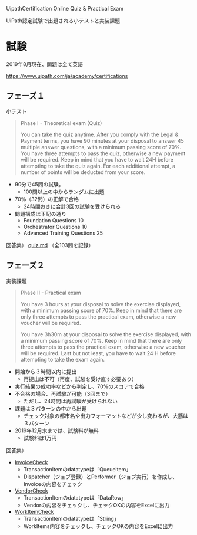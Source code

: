 
UipathCertification Online Quiz & Practical Exam

UiPath認定試験で出題される小テストと実装課題

# 試験

2019年8月現在、問題は全て英語

https://www.uipath.com/ja/academy/certifications


## フェーズ１

小テスト

> Phase I - Theoretical exam (Quiz)
> 
> You can take the quiz anytime. After you comply with the Legal & Payment terms, you have 90 minutes at your disposal to answer 45 multiple answer questions, with a minimum passing score of 70%. You have three attempts to pass the quiz, otherwise a new payment will be required. Keep in mind that you have to wait 24H before attempting to take the quiz again. For each additional attempt, a number of points will be deducted from your score.

- 90分で45問の試験。
  - 100問以上の中からランダムに出題
- 70％（32問）の正解で合格
  - 24時間おきに合計3回の試験を受けられる
- 問題構成は下記の通り
  - Foundation Questions 10
  - Orchestrator Questions 10
  - Advanced Training Questions 25


回答集） [quiz.md](https://github.com/miyag/Uipath_Academy/blob/master/AdvancedCertification/CertificationQuiz/quiz.md) （全103問を記録）

## フェーズ２

実装課題

> Phase II - Practical exam
>
> You have 3 hours at your disposal to solve the exercise displayed, with a minimum passing score of 70%. Keep in mind that there are only three attempts to pass the practical exam, otherwise a new voucher will be required.
>
> You have 3h30m at your disposal to solve the exercise displayed, with a minimum passing score of 70%. Keep in mind that there are only three attempts to pass the practical exam, otherwise a new voucher will be required. Last but not least, you have to wait 24 H before attempting to take the exam again.

- 開始から３時間以内に提出
  - 再提出は不可（再度、試験を受け直す必要あり）
- 実行結果の成功率などから判定し、70%のスコアで合格
- 不合格の場合、再試験が可能（3回まで）
  - ただし、24時間は再試験が受けられない
- 課題は３パターンの中から出題
  - チェック対象の都市名や出力フォーマットなどが少し変わるが、大筋は３パターン
- 2019年12月末までは、試験料が無料
  - 試験料は1万円
  
回答集） 

- [InvoiceCheck](https://github.com/miyag/Uipath_Academy/tree/master/AdvancedCertification/CertificationExam_InvoiceCheck)
  - Transactionltemのdatatypeは「Queueltem」
  - Dispatcher（ジョブ登録）とPerformer（ジョブ実行）を作成し、Invoiceの内容をチェック
- [VendorCheck](https://github.com/miyag/Uipath_Academy/tree/master/AdvancedCertification/CertificationExam_VendorCheck)
  - TransactionItemのdatatypeは「DataRow」
  - Vendorの内容をチェックし、チェックOKの内容をExcelに出力
- [WorkItemCheck](https://github.com/miyag/Uipath_Academy/tree/master/AdvancedCertification/CertificationExam_WorkItemCheck)
  - Transactionltemのdatatypeは「String」
  - WorkItems内容をチェックし、チェックOKの内容をExcelに出力
